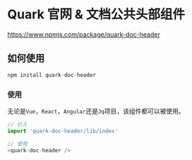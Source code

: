 # Quark 官网 & 文档公共头部组件

https://www.npmjs.com/package/quark-doc-header


## 如何使用

```js
npm install quark-doc-header
```


### 使用

无论是`Vue`，`React`，`Angular`还是`Jq`项目，该组件都可以被使用。

```js
// 引入
import 'quark-doc-header/lib/index'

// 使用
<quark-doc-header />
```
